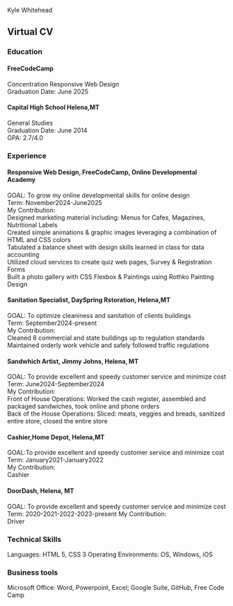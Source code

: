 
Kyle Whitehead
<h2>Virtual CV</h2>
<p><h3>Education</h3></p>
<h4>FreeCodeCamp</h4>
Concentration Responsive Web Design<br>
Graduation Date: June 2025<br>
<h4>Capital High School Helena,MT</h4>
General Studies<br>
Graduation Date: June 2014<br>
GPA: 2.7/4.0<br>
<p><h3>Experience</h3></p>
<h4>Responsive Web Design, FreeCodeCamp, Online Developmental Academy</h4>
GOAL: To grow my online developmental skills for online design<br>
Term: November2024-June2025<br>
My Contribution:<br>
Designed marketing material including: Menus for Cafes, Magazines, Nutritional Labels
<br>
Created simple animations & graphic images leveraging a combination of HTML and CSS colors<br>
Tabulated a balance sheet with design skills learned in class for data accounting<br>
Utilized cloud services to create quiz web pages, Survey & Registration Forms<br>
Built a photo gallery with CSS Flexbox & Paintings using Rothko Painting Design<br>

<h4>Sanitation Specialist, DaySpring Rstoration, Helena,MT</h4>
GOAL: To optimize cleaniness and sanitation of clients buildings<br>
Term: September2024-present<br>
My Contribution:<br>
Cleaned 8 commercial and state buildings up to regulation standards<br>
Maintained orderly work vehicle and safely followed traffic regulations<br>

<h4>Sandwhich Artist, Jimmy Johns, Helena, MT</h4>
GOAL: To provide excellent and speedy customer service and minimize cost<br>
Term: June2024-September2024<br>
My Contribution:<br>
Front of House Operations: Worked the cash register, assembled and packaged sandwiches, took online and phone orders<br>
Back of the House Operations: Sliced: meats, veggies and breads, sanitized entire store, closed the entire store
<br>

<h4>Cashier,Home Depot, Helena,MT</h4>
GOAL:To provide excellent and speedy customer service and minimize cost <br>
Term: January2021-January2022<br>
My Contribution:<br>
Cashier<br>

<h4>DoorDash,  Helena, MT</h4>
GOAL: To provide excellent and speedy customer service and minimize cost<br>
Term: 2020-2021-2022-2023-present
My Contribution:<br>
Driver<br>

<p><h3>Technical Skills</h3><p>
Languages: HTML 5, CSS 3
Operating Environments: OS, Windows, iOS<br>

<p><h3>Business tools</h3><p>
Microsoft Office: Word, Powerpoint, Excel; Google Suite, GitHub, Free Code Camp
<br>
